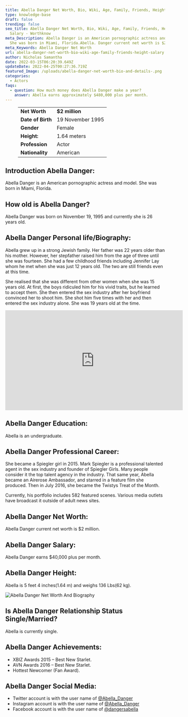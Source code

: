 ```yaml
---
title: Abella Danger Net Worth, Bio, Wiki, Age, Family, Friends, Height & Salary
type: knowledge-base
draft: false
trending: false
seo_title: Abella Danger Net Worth, Bio, Wiki, Age, Family, Friends, Height &
  Salary - Worthknow
meta_Description: Abella Danger is an American pornographic actress and model.
  She was born in Miami, Florida.Abella. Danger current net worth is $2 million.
meta_Keywords: Abella Danger Net Worth
url: abella-danger-net-worth-bio-wiki-age-family-friends-height-salary
author: Nicholas Samantha
date: 2022-03-15T06:20:39.649Z
updateDate: 2022-04-25T00:27:36.719Z
featured_Image: /uploads/abella-danger-net-worth-bio-and-details-.png
categories:
  - Actors
faqs:
  - question: How much money does Abella Danger make a year?
    answer: Abella earns approximately $480,000 plus per month.
---
```

<figure class="wp-block-table is-style-stripes">
  <table>
    <tbody>
      <tr>
        <td>
          <strong>Net Worth</strong>
        </td>
        <td>
          <strong>$2 million</strong>
        </td>
      </tr>
      <tr>
        <td>
          <strong>Date of Birth</strong>
        </td>
        <td>19 November 1995</td>
      </tr>
      <tr>
        <td>
          <strong>Gender</strong>
        </td>
        <td>Female</td>
      </tr>
      <tr>
        <td>
          <strong>Height:</strong>
        </td>
        <td>1.64 meters</td>
      </tr>
      <tr>
        <td>
          <strong>Profession</strong>
        </td>
        <td>Actor</td>
      </tr>
      <tr>
        <td>
          <strong>Nationality</strong>
        </td>
        <td>American</td>
      </tr>
    </tbody>
  </table>
</figure>

## **Introduction Abella Danger:**

Abella Danger is an American pornographic actress and model. She was born in Miami, Florida.

## **How old is Abella Danger?**

Abella Danger was born on November 19, 1995 and currently she is 26 years old.

## **Abella Danger Personal life/Biography:**

Abella grew up in a strong Jewish family. Her father was 22 years older than his mother. However, her stepfather raised him from the age of three until she was fourteen. She had a few childhood friends including Jennifer Lay whom he met when she was just 12 years old. The two are still friends even at this time.

She realised that she was different from other women when she was 15 years old. At first, the boys ridiculed him for his vivid traits, but he learned to accept them. She then entered the sex industry after her boyfriend convinced her to shoot him. She shot him five times with her and then entered the sex industry alone. She was 19 years old at the time.

<iframe width="560" height="315" src="https://www.youtube.com/embed/Shy2K4L4YXI" title="YouTube video player" frameborder="0" allow="accelerometer; autoplay; clipboard-write; encrypted-media; gyroscope; picture-in-picture" allowfullscreen></iframe>

## **Abella Danger Education:**

Abella is an undergraduate.

## **Abella Danger Professional Career:**

She became a Spiegler girl in 2015. Mark Spiegler is a professional talented agent in the sex industry and founder of Spiegler Girls. Many people consider it the top talent agency in the industry. That same year, Abella became an Airerose Ambassador, and starred in a feature film she produced. Then in July 2016, she became the Twistys Treat of the Month.

Currently, his portfolio includes 582 featured scenes. Various media outlets have broadcast it outside of adult news sites.

## **Abella Danger Net Worth:**

Abella Danger current net worth is $2 million.

## **Abella Danger Sa**lary:

Abella Danger earns $40,000 plus per month.

## **Abella Danger Height:**

Abella is 5 feet 4 inches(1.64 m) and weighs 136 Lbs(62 kg).

![Abella Danger Net Worth And Biography](/uploads/abella-danger-net-worth-.png)

## **Is Abella Danger Relationship Status Single/Married?**

Abella is currently single.

## **Abella Danger Achievements:**

* XBIZ Awards 2015 – Best New Starlet.
* AVN Awards 2016 – Best New Starlet.
* Hottest Newcomer (Fan Award).

## **Abella Danger Social Media:**

* Twitter account is with the user name of <a href="https://twitter.com/abella_danger" target="_blank" rel="nofollow" rel="noopener">@Abella_Danger</a>
* Instagram account is with the user name of <a href="https://www.instagram.com/dangershewrote/reels/" target="_blank" rel="nofollow" rel="noopener">@Abella_Danger</a>
* Facebook account is with the user name of <a href="https://www.facebook.com/dangersabella/" target="_blank" rel="nofollow" rel="noopener">@dangersabella</a>